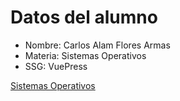 # Datos del alumno
- Nombre: Carlos Alam Flores Armas
- Materia: Sistemas Operativos 
- SSG: VuePress 

[Sistemas Operativos](SO.md)